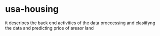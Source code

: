 # usa-housing
it describes the back end activities of the data proccessing and clasiifyng the data and predicting price of areaor land
